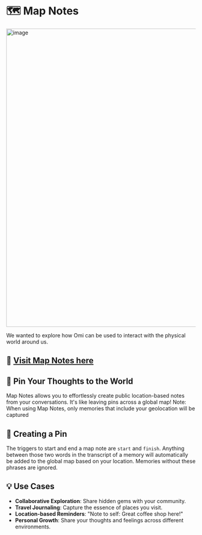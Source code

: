# 🗺️ Map Notes
<img width="792" alt="image" src="https://github.com/user-attachments/assets/a3efe13c-3986-46ed-96ed-a19a64174027">

We wanted to explore how Omi can be used to interact with the physical world around us.

## 📍 [Visit Map Notes here](https://omi-map-notes.vercel.app/)

## 📌 Pin Your Thoughts to the World
Map Notes allows you to effortlessly create public location-based notes from your conversations. It's like leaving pins across a global map!
Note: When using Map Notes, only memories that include your geolocation will be captured

## 🌟 Creating a Pin
The triggers to start and end a map note are `start` and `finish`. 
Anything between those two words in the transcript of a memory will automatically be added to the global map based on your location.
Memories without these phrases are ignored.

## 💡 Use Cases

- **Collaborative Exploration**: Share hidden gems with your community.
- **Travel Journaling**: Capture the essence of places you visit.
- **Location-based Reminders**: "Note to self: Great coffee shop here!"
- **Personal Growth**: Share your thoughts and feelings across different environments.


